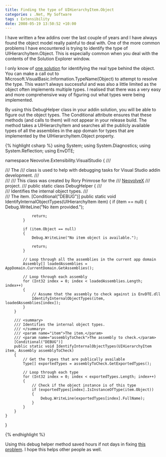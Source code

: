 ```yaml
---
title: Finding the type of UIHierarchyItem.Object
categories : .Net, My Software
tags : Extensibility
date: 2008-05-19 13:50:52 +10:00
---
```


I have written a few addins over the last couple of years and I have always found the object model really painful to deal with. One of the more common problems I have encountered is trying to identify the type of UIHierarchyItem.Object. This is especially common when you deal with the contents of the Solution Explorer window.

I only know of [one solution][0] for identifying the real type behind the object. You can make a call out to Microsoft.VisualBasic.Information.TypeName(Object) to attempt to resolve the type. This wasn't always successful and was also a little limited as the object often implements multiple types. I realised that there was a very easy and more comprehensive way of figuring out what types were being implemented.

By using this DebugHelper class in your addin solution, you will be able to figure out the object types. The Conditional attribute ensures that these methods (and calls to them) will not appear in your release build. The method takes a UIHierarchyItem and searches all the publicly available types of all the assemblies in the app domain for types that are implemented by the UIHierarchyItem.Object property.

<!--more-->

{% highlight csharp %}
using System;
using System.Diagnostics;
using System.Reflection;
using EnvDTE;
     
namespace Neovolve.Extensibility.VisualStudio
{
    /// <summary>
    /// The <see cref="DebugHelper"/>
    /// class is used to help with debugging tasks for Visual Studio addin development.
    /// </summary>
    /// <remarks>
    /// This class was created by Rory Primrose for the 
    /// <a href="http://www.codeplex.com/NeovolveX" target="_blank">NeovolveX</a>
    /// project.
    /// </remarks>
    public static class DebugHelper
    {
        /// <summary>
        /// Identifies the internal object types.
        /// </summary>
        /// <param name="item">The item.</param>
        [Conditional("DEBUG")]
        public static void IdentifyInternalObjectTypes(UIHierarchyItem item)
        {
            if (item == null)
            {
                Debug.WriteLine("No item provided.");
     
                return;
            }
     
            if (item.Object == null)
            {
                Debug.WriteLine("No item object is available.");
     
                return;
            }
     
            // Loop through all the assemblies in the current app domain
            Assembly[] loadedAssemblies = AppDomain.CurrentDomain.GetAssemblies();
     
            // Loop through each assembly
            for (Int32 index = 0; index < loadedAssemblies.Length; index++)
            {
                // Assume that the assembly to check against is EnvDTE.dll
                IdentifyInternalObjectTypes(item, loadedAssemblies[index]);
            }
        }
     
        /// <summary>
        /// Identifies the internal object types.
        /// </summary>
        /// <param name="item">The item.</param>
        /// <param name="assemblyToCheck">The assembly to check.</param>
        [Conditional("DEBUG")]
        public static void IdentifyInternalObjectTypes(UIHierarchyItem item, Assembly assemblyToCheck)
        {
            // Get the types that are publically available
            Type[] exportedTypes = assemblyToCheck.GetExportedTypes();
     
            // Loop through each type
            for (Int32 index = 0; index < exportedTypes.Length; index++)
            {
                // Check if the object instance is of this type
                if (exportedTypes[index].IsInstanceOfType(item.Object))
                {
                    Debug.WriteLine(exportedTypes[index].FullName);
                }
            }
        }
    }
}
    
{% endhighlight %}

Using this debug helper method saved hours if not days in fixing [this problem][1]. I hope this helps other people as well.

[0]: http://forums.microsoft.com/MSDN/ShowPost.aspx?PostID=2123578&amp;SiteID=1
[1]: /2008/05/19/when-is-envdte-project-not-an-envdte-project/
